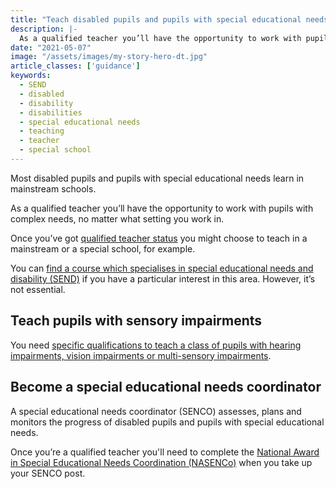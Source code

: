```yaml
---
title: "Teach disabled pupils and pupils with special educational needs"
description: |-
  As a qualified teacher you’ll have the opportunity to work with pupils with complex needs, no matter what setting you work in.
date: "2021-05-07"
image: "/assets/images/my-story-hero-dt.jpg"
article_classes: ['guidance']
keywords:
  - SEND
  - disabled
  - disability  
  - disabilities
  - special educational needs
  - teaching
  - teacher
  - special school
---
```

Most disabled pupils and pupils with special educational needs learn in mainstream schools.

As a qualified teacher you’ll have the opportunity to work with pupils with complex needs, no matter what setting you work in.

Once you’ve got [qualified teacher status](/ways-to-train) you might choose to teach in a mainstream or a special school, for example.

You can [find a course which specialises in special educational needs and disability (SEND)](https://www.find-postgraduate-teacher-training.service.gov.uk/start/subject?l=2) if you have a particular interest in this area. However, it’s not essential.

## Teach pupils with sensory impairments

You need [specific qualifications to teach a class of pupils with hearing impairments, vision impairments or multi-sensory impairments](https://www.gov.uk/guidance/mandatory-qualifications-specialist-teachers).

## Become a special educational needs coordinator

A special educational needs coordinator (SENCO) assesses, plans and monitors the progress of disabled pupils and pupils with special educational needs.

Once you’re a qualified teacher you'll need to complete the [National Award in Special Educational Needs Coordination (NASENCo)](https://nasen.org.uk/page/nasenco) when you take up your SENCO post.
